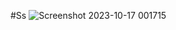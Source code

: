 #Ss
![Screenshot 2023-10-17 001715](https://github.com/muchsen/059_FullLayout/assets/115464948/eb81d5ab-fa7c-4ad5-bed3-19ba3d39dc35)
